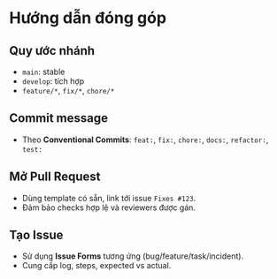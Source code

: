 # Hướng dẫn đóng góp

## Quy ước nhánh
- `main`: stable
- `develop`: tích hợp
- `feature/*`, `fix/*`, `chore/*`

## Commit message
- Theo **Conventional Commits**: `feat:`, `fix:`, `chore:`, `docs:`, `refactor:`, `test:`

## Mở Pull Request
- Dùng template có sẵn, link tới issue `Fixes #123`.
- Đảm bảo checks hợp lệ và reviewers được gán.

## Tạo Issue
- Sử dụng **Issue Forms** tương ứng (bug/feature/task/incident).
- Cung cấp log, steps, expected vs actual.
